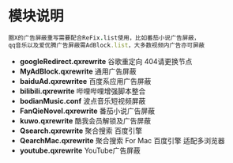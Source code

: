 # 模块说明

```ruby
圈X的广告屏蔽重写需要配合ReFix.list使用，比如番茄小说广告屏蔽，
qq音乐以及爱优腾广告屏蔽需AdBlock.list，大多数视频内广告亦可屏蔽
```
- **googleRedirect.qxrewrite** 谷歌重定向 404请更换节点
- **MyAdBlock.qxrewrite** 通用广告屏蔽
- **baiduAd.qxrewritee** 百度系应用广告屏蔽
- **bilibili.qxrewrite**  哔哩哔哩增强脚本整合
- **bodianMusic.conf** 波点音乐短视频屏蔽
- **FanQieNovel.qxrewrite**  番茄小说广告屏蔽
- **kuwo.qxrewrite** 酷我会员解锁及广告屏蔽
- **Qsearch.qxrewrite**  聚合搜索 百度引擎
- **QearchMac.qxrewrite** 聚合搜索 For Mac 百度引擎 适配多浏览器
- **youtube.qxrewrite** YouTube广告屏蔽
